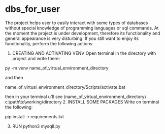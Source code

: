 # dbs_for_user
The project helps user to easily interact with some types of databases without special knowledge of programming languages or sql commands.
At the moment the project is under development, therefore its functionality and general appearance is very disturbing. If you still want to enjoy its functionality, perform the following actions:
1. CREATING AND ACTIVATING VENV
Open terminal in the directory with project and write there:

py -m venv name_of_virtual_environment_directory

and then

name_of_virtual_environment_directory/Scripts/activate.bat

then in your terminal u'll see (name_of_virtual_environment_directory) c:\path\to\working\directory
2. INSTALL SOME PACKAGES
Write on terminal the following:

pip install -r requirements.txt

3. RUN
python3 mysqll.py

